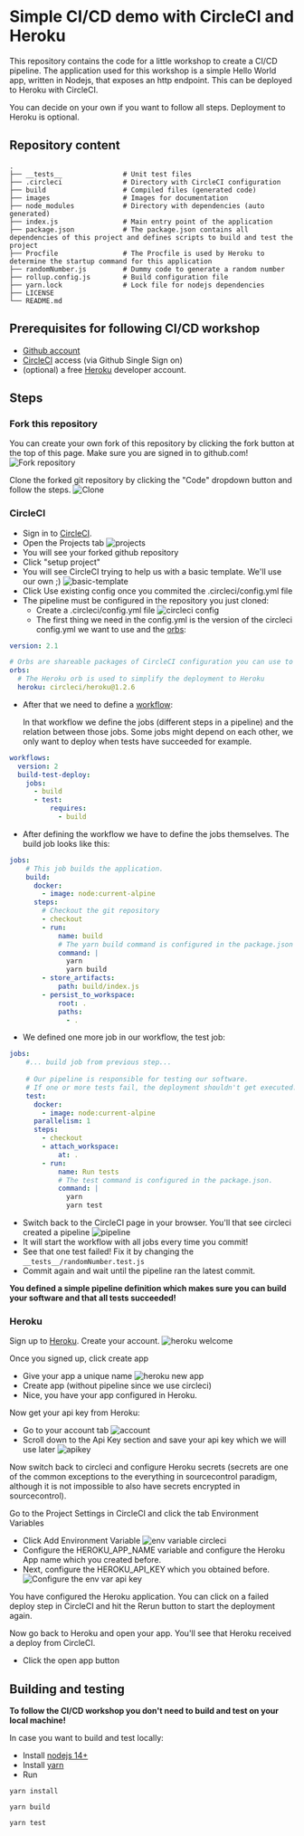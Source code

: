 # Simple CI/CD demo with CircleCI and Heroku

This repository contains the code for a little workshop to create a CI/CD pipeline.
The application used for this workshop is a simple Hello World app, written in Nodejs, that exposes an http endpoint. 
This can be deployed to Heroku with CircleCI.

You can decide on your own if you want to follow all steps. Deployment to Heroku is optional.

## Repository content
```
.
├── __tests__               # Unit test files
├── .circleci               # Directory with CircleCI configuration
├── build                   # Compiled files (generated code)
├── images                  # Images for documentation
├── node_modules            # Directory with dependencies (auto generated)
├── index.js                # Main entry point of the application
├── package.json            # The package.json contains all dependencies of this project and defines scripts to build and test the project
├── Procfile                # The Procfile is used by Heroku to determine the startup command for this application
├── randomNumber.js         # Dummy code to generate a random number
├── rollup.config.js        # Build configuration file
├── yarn.lock               # Lock file for nodejs dependencies
├── LICENSE
└── README.md
```

## Prerequisites for following CI/CD workshop
* [Github account](https://github.com/join)
* [CircleCI](https://circleci.com/signup/) access (via Github Single Sign on)
* (optional) a free [Heroku](https://signup.heroku.com/login) developer account.

## Steps
### Fork this repository
You can create your own fork of this repository by clicking the fork button at the top of this page. Make sure you are signed in to github.com!
![Fork repository](images/github-fork.png)

Clone the forked git repository by clicking the "Code" dropdown button and follow the steps.
![Clone](images/github-clone-forked-repo.png)

### CircleCI
* Sign in to [CircleCI](https://circleci.com/signup/).
* Open the Projects tab
  ![projects](images/circleci-projects.png)
* You will see your forked github repository
* Click "setup project"
* You will see CircleCI trying to help us with a basic template. We'll use our own ;)
  ![basic-template](images/circleci-proposes-config.png)
* Click Use existing config once you commited the .circleci/config.yml file
* The pipeline must be configured in the repository you just cloned:
  * Create a .circleci/config.yml file
    ![circleci config](images/circleci-configyml.png)
  * The first thing we need in the config.yml is the version of the circleci config.yml we want to use and the [orbs](https://circleci.com/orbs/):
```yaml
version: 2.1

# Orbs are shareable packages of CircleCI configuration you can use to simplify your builds.
orbs:
  # The Heroku orb is used to simplify the deployment to Heroku
  heroku: circleci/heroku@1.2.6
```
  * After that we need to define a [workflow](https://circleci.com/docs/2.0/workflows/):
    
    In that workflow we define the jobs (different steps in a pipeline) and the relation between those jobs. Some jobs might depend on each other, we only want to deploy when tests have succeeded for example. 
```yaml
workflows:
  version: 2
  build-test-deploy:
    jobs:
      - build
      - test:
          requires:
            - build
```
  * After defining the workflow we have to define the jobs themselves. The build job looks like this:
```yaml
jobs:
    # This job builds the application.
    build:
      docker:
        - image: node:current-alpine
      steps:
        # Checkout the git repository
        - checkout
        - run:
            name: build
            # The yarn build command is configured in the package.json under scripts
            command: |
              yarn
              yarn build
        - store_artifacts:
            path: build/index.js
        - persist_to_workspace:
            root: .
            paths:
              - .
```
  * We defined one more job in our workflow, the test job:
```yaml
jobs:
    #... build job from previous step...
  
    # Our pipeline is responsible for testing our software.
    # If one or more tests fail, the deployment shouldn't get executed.
    test:
      docker:
        - image: node:current-alpine
      parallelism: 1
      steps:
        - checkout
        - attach_workspace:
            at: .
        - run:
            name: Run tests
            # The test command is configured in the package.json.
            command: |
              yarn
              yarn test
```
* Switch back to the CircleCI page in your browser. You'll that see circleci created a pipeline
  ![pipeline](images/circleci-project-overview.png)
* It will start the workflow with all jobs every time you commit!
* See that one test failed! Fix it by changing the `__tests__/randomNumber.test.js`
* Commit again and wait until the pipeline ran the latest commit.

**You defined a simple pipeline definition which makes sure you can build your software and that all tests succeeded!**

### Heroku
Sign up to [Heroku](https://signup.heroku.com/login). Create your account.
![heroku welcome](images/heroku-welcome-screen.png)

Once you signed up, click create app
* Give your app a unique name
  ![heroku new app](images/heroku-create-app.png)
* Create app (without pipeline since we use circleci)
* Nice, you have your app configured in Heroku.

Now get your api key from Heroku:
* Go to your account tab
  ![account](images/heroku-account-settings.png)
* Scroll down to the Api Key section and save your api key which we will use later
  ![apikey](images/heroku-apikey.png)

Now switch back to circleci and configure Heroku secrets (secrets are one of the common exceptions to the everything in sourcecontrol paradigm, although it is not impossible to also have secrets encrypted in sourcecontrol).

Go to the Project Settings in CircleCI and click the tab Environment Variables
* Click Add Environment Variable
  ![env variable circleci](images/circleci-configure-env-var.png)
* Configure the HEROKU_APP_NAME variable and configure the Heroku App name which you created before.
* Next, configure the HEROKU_API_KEY which you obtained before.
  ![Configure the env var api key](images/circleci-configure-apikey.png)

You have configured the Heroku application. You can click on a failed deploy step in CircleCI and hit the Rerun button to start the deployment again.

Now go back to Heroku and open your app.
You'll see that Heroku received a deploy from CircleCI.
* Click the open app button

## Building and testing
**To follow the CI/CD workshop you don't need to build and test on your local machine!**

In case you want to build and test locally:
* Install [nodejs 14+](https://nodejs.org/en/)
* Install [yarn](https://yarnpkg.com/)
* Run 

`yarn install`

`yarn build`

`yarn test`
